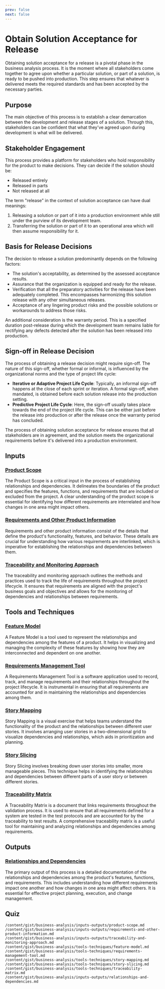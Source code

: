 ```yaml
---
prev: false
next: false
---
```


# Obtain Solution Acceptance for Release

Obtaining solution acceptance for a release is a pivotal phase in the business analysis process. It is the moment where all stakeholders come together to agree upon whether a particular solution, or part of a solution, is ready to be pushed into production. This step ensures that whatever is delivered meets the required standards and has been accepted by the necessary parties.

## Purpose

The main objective of this process is to establish a clear demarcation between the development and release stages of a solution. Through this, stakeholders can be confident that what they've agreed upon during development is what will be delivered.

## Stakeholder Engagement

This process provides a platform for stakeholders who hold responsibility for the product to make decisions. They can decide if the solution should be:

- Released entirely
- Released in parts
- Not released at all

The term "release" in the context of solution acceptance can have dual meanings:

1. Releasing a solution or part of it into a production environment while still under the purview of its development team.
2. Transferring the solution or part of it to an operational area which will then assume responsibility for it.

## Basis for Release Decisions

The decision to release a solution predominantly depends on the following factors:

- The solution's acceptability, as determined by the assessed acceptance results.
- Assurance that the organization is equipped and ready for the release.
- Verification that all the preparatory activities for the release have been adequately completed. This encompasses harmonizing this solution release with any other simultaneous releases.
- Acceptance of any lingering product risks and the possible solutions or workarounds to address those risks.

An additional consideration is the warranty period. This is a specified duration post-release during which the development team remains liable for rectifying any defects detected after the solution has been released into production.

## Sign-off in Release Decision

The process of obtaining a release decision might require sign-off. The nature of this sign-off, whether formal or informal, is influenced by the organizational norms and the type of project life cycle:

- **Iterative or Adaptive Project Life Cycle**: Typically, an informal sign-off happens at the close of each sprint or iteration. A formal sign-off, when mandated, is obtained before each solution release into the production setting.
- **Predictive Project Life Cycle**: Here, the sign-off usually takes place towards the end of the project life cycle. This can be either just before the release into production or after the release once the warranty period has concluded.

The process of obtaining solution acceptance for release ensures that all stakeholders are in agreement, and the solution meets the organizational requirements before it's delivered into a production environment.

## Inputs

### [Product Scope](/content/gist/business-analysis/inputs-outputs/product-scope.md)

The Product Scope is a critical input in the process of establishing relationships and dependencies. It delineates the boundaries of the product and specifies the features, functions, and requirements that are included or excluded from the project. A clear understanding of the product scope is essential for identifying how different requirements are interrelated and how changes in one area might impact others.

### [Requirements and Other Product Information](/content/gist/business-analysis/inputs-outputs/requirements-and-other-product-information.md)

Requirements and other product information consist of the details that define the product's functionality, features, and behavior. These details are crucial for understanding how various requirements are interlinked, which is imperative for establishing the relationships and dependencies between them.

### [Traceability and Monitoring Approach](/content/gist/business-analysis/inputs-outputs/traceability-and-monitoring-approach.md)

The traceability and monitoring approach outlines the methods and practices used to track the life of requirements throughout the project lifecycle. It ensures that requirements are aligned with the project's business goals and objectives and allows for the monitoring of dependencies and relationships between requirements.

## Tools and Techniques

### [Feature Model](/content/gist/business-analysis/tools-techniques/feature-model.md)

A Feature Model is a tool used to represent the relationships and dependencies among the features of a product. It helps in visualizing and managing the complexity of these features by showing how they are interconnected and dependent on one another.

### [Requirements Management Tool](/content/gist/business-analysis/tools-techniques/requirements-management-tool.md)

A Requirements Management Tool is a software application used to record, track, and manage requirements and their relationships throughout the project lifecycle. It is instrumental in ensuring that all requirements are accounted for and in maintaining the relationships and dependencies among them.

### [Story Mapping](/content/gist/business-analysis/tools-techniques/story-mapping.md)

Story Mapping is a visual exercise that helps teams understand the functionality of the product and the relationships between different user stories. It involves arranging user stories in a two-dimensional grid to visualize dependencies and relationships, which aids in prioritization and planning.

### [Story Slicing](/content/gist/business-analysis/tools-techniques/story-slicing.md)

Story Slicing involves breaking down user stories into smaller, more manageable pieces. This technique helps in identifying the relationships and dependencies between different parts of a user story or between different stories.

### [Traceability Matrix](/content/gist/business-analysis/tools-techniques/traceability-matrix.md)

A Traceability Matrix is a document that links requirements throughout the validation process. It is used to ensure that all requirements defined for a system are tested in the test protocols and are accounted for by the traceability to test results. A comprehensive traceability matrix is a useful tool for maintaining and analyzing relationships and dependencies among requirements.

## Outputs

### [Relationships and Dependencies](/content/gist/business-analysis/inputs-outputs/relationships-and-dependencies.md)

The primary output of this process is a detailed documentation of the relationships and dependencies among the product's features, functions, and requirements. This includes understanding how different requirements impact one another and how changes in one area might affect others. It is essential for effective project planning, execution, and change management.

## Quiz

```quiz
/content/gist/business-analysis/inputs-outputs/product-scope.md
/content/gist/business-analysis/inputs-outputs/requirements-and-other-product-information.md
/content/gist/business-analysis/inputs-outputs/traceability-and-monitoring-approach.md
/content/gist/business-analysis/tools-techniques/feature-model.md
/content/gist/business-analysis/tools-techniques/requirements-management-tool.md
/content/gist/business-analysis/tools-techniques/story-mapping.md
/content/gist/business-analysis/tools-techniques/story-slicing.md
/content/gist/business-analysis/tools-techniques/traceability-matrix.md
/content/gist/business-analysis/inputs-outputs/relationships-and-dependencies.md
```
